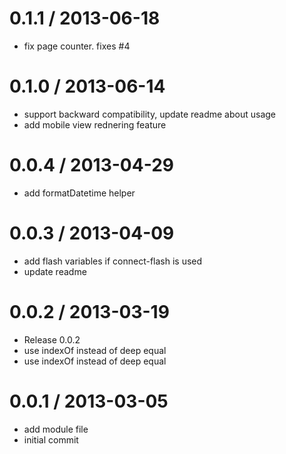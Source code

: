 
0.1.1 / 2013-06-18 
==================

  * fix page counter. fixes #4

0.1.0 / 2013-06-14 
==================

  * support backward compatibility, update readme about usage
  * add mobile view rednering feature

0.0.4 / 2013-04-29 
==================

  * add formatDatetime helper

0.0.3 / 2013-04-09 
==================

  * add flash variables if connect-flash is used
  * update readme

0.0.2 / 2013-03-19 
==================

  * Release 0.0.2
  * use indexOf instead of deep equal
  * use indexOf instead of deep equal

0.0.1 / 2013-03-05 
==================

  * add module file
  * initial commit
